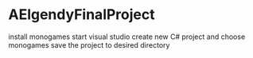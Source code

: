 # AElgendyFinalProject
install monogames
start visual studio
create new C# project and choose monogames
save the project to desired directory
